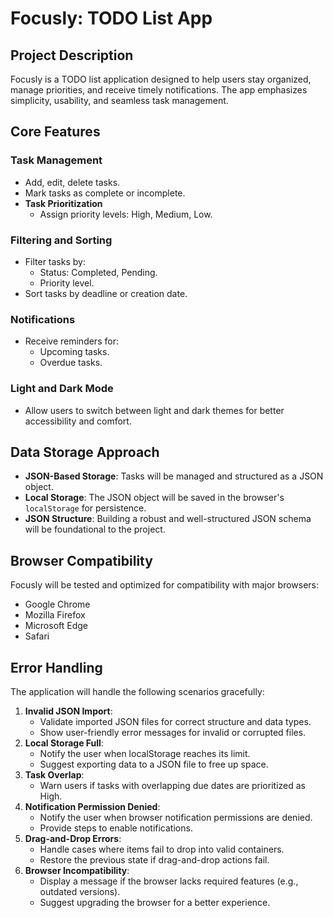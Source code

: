 # Focusly: TODO List App

## **Project Description**

Focusly is a TODO list application designed to help users stay organized, manage priorities, and receive timely notifications. The app emphasizes simplicity, usability, and seamless task management.

## **Core Features**

### **Task Management**

- Add, edit, delete tasks.
- Mark tasks as complete or incomplete.
- **Task Prioritization**
  - Assign priority levels: High, Medium, Low.

### **Filtering and Sorting**

- Filter tasks by:
  - Status: Completed, Pending.
  - Priority level.
- Sort tasks by deadline or creation date.

### **Notifications**

- Receive reminders for:
  - Upcoming tasks.
  - Overdue tasks.

### **Light and Dark Mode**

- Allow users to switch between light and dark themes for better accessibility and comfort.

## **Data Storage Approach**

- **JSON-Based Storage**: Tasks will be managed and structured as a JSON object.
- **Local Storage**: The JSON object will be saved in the browser's `localStorage` for persistence.
- **JSON Structure**: Building a robust and well-structured JSON schema will be foundational to the project.

## **Browser Compatibility**

Focusly will be tested and optimized for compatibility with major browsers:

- Google Chrome
- Mozilla Firefox
- Microsoft Edge
- Safari

## **Error Handling**

The application will handle the following scenarios gracefully:

1. **Invalid JSON Import**:
   - Validate imported JSON files for correct structure and data types.
   - Show user-friendly error messages for invalid or corrupted files.
2. **Local Storage Full**:
   - Notify the user when localStorage reaches its limit.
   - Suggest exporting data to a JSON file to free up space.
3. **Task Overlap**:
   - Warn users if tasks with overlapping due dates are prioritized as High.
4. **Notification Permission Denied**:
   - Notify the user when browser notification permissions are denied.
   - Provide steps to enable notifications.
5. **Drag-and-Drop Errors**:
   - Handle cases where items fail to drop into valid containers.
   - Restore the previous state if drag-and-drop actions fail.
6. **Browser Incompatibility**:
   - Display a message if the browser lacks required features (e.g., outdated versions).
   - Suggest upgrading the browser for a better experience.
